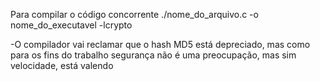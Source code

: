 Para compilar o código concorrente ./nome_do_arquivo.c -o nome_do_executavel -lcrypto 

-O compilador vai reclamar que o hash MD5 está depreciado, mas como para os fins do trabalho segurança não é uma preocupação, mas sim velocidade, está valendo

